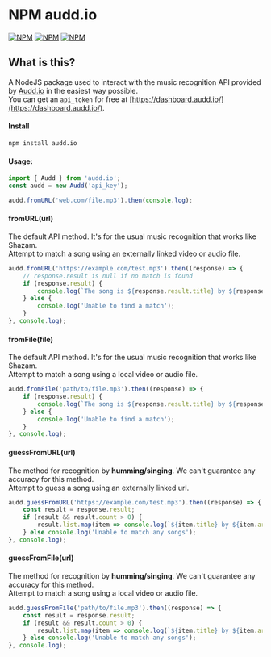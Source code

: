 # NPM audd.io

[![NPM](https://img.shields.io/npm/v/audd.io)](https://www.npmjs.com/package/audd.io) [![NPM](https://img.shields.io/npm/dt/audd.io)](https://www.npmjs.com/package/audd.io) [![NPM](https://img.shields.io/npm/types/audd.io)](https://www.npmjs.com/package/audd.io)
  
 **What is this?**
------------------
A NodeJS package used to interact with the music recognition API provided by [Audd.io](https://docs.audd.io/) in the easiest way possible.  
You can get an `api_token` for free at [https://dashboard.audd.io/](https://dashboard.audd.io/).  

#### Install  
```npm install audd.io```

#### Usage:   
```javascript
import { Audd } from 'audd.io';
const audd = new Audd('api_key');  

audd.fromURL('web.com/file.mp3').then(console.log);
```  
  
#### fromURL(url)  
The default API method. It's for the usual music recognition that works like Shazam.  
Attempt to match a song using an externally linked video or audio file.  
  
```javascript  
audd.fromURL('https://example.com/test.mp3').then((response) => {
    // response.result is null if no match is found
    if (response.result) {
        console.log(`The song is ${response.result.title} by ${response.result.artist}`)
    } else {
        console.log('Unable to find a match');
    }
}, console.log);
```  
  
#### fromFile(file)  
The default API method. It's for the usual music recognition that works like Shazam.  
Attempt to match a song using a local video or audio file.  
```javascript  
audd.fromFile('path/to/file.mp3').then((response) => {
    if (response.result) {
        console.log(`The song is ${response.result.title} by ${response.result.artist}`)
    } else {
        console.log('Unable to find a match');
    }
}, console.log);
```  
  
#### guessFromURL(url)  
The method for recognition by **humming/singing**. We can't guarantee any accuracy for this method.  
Attempt to guess a song using an externally linked url.  
  
```javascript
audd.guessFromURL('https://example.com/test.mp3').then((response) => {
    const result = response.result;
    if (result && result.count > 0) {
        result.list.map(item => console.log(`${item.title} by ${item.artist} (score: ${item.score})`))
    } else console.log('Unable to match any songs');
}, console.log);
```
  
#### guessFromFile(url)  
The method for recognition by **humming/singing**. We can't guarantee any accuracy for this method.  
Attempt to match a song using a local video or audio file.   
  
```javascript
audd.guessFromFile('path/to/file.mp3').then((response) => {
    const result = response.result;
    if (result && result.count > 0) {
        result.list.map(item => console.log(`${item.title} by ${item.artist} (score: ${item.score})`))
    } else console.log('Unable to match any songs');
}, console.log);
```
